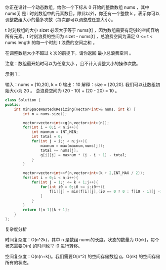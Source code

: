 你正在设计一个动态数组。给你一个下标从 0 开始的整数数组 nums ，其中 nums[i] 是 i 时刻数组中的元素数目。除此以外，你还有一个整数 k ，表示你可以调整数组大小的最多次数（每次都可以调整成任意大小）。

t 时刻数组的大小 sizet 必须大于等于 nums[t] ，因为数组需要有足够的空间容纳所有元素。t 时刻浪费的空间为 sizet - nums[t] ，总浪费空间为满足 0 <= t < nums.length 的每一个时刻 t 浪费的空间之和 。

在调整数组大小不超过 k 次的前提下，请你返回 最小总浪费空间 。

注意：数组最开始时可以为任意大小 ，且不计入调整大小的操作次数。

示例 1：

输入：nums = [10,20], k = 0
输出：10
解释：size = [20,20].
我们可以让数组初始大小为 20 。
总浪费空间为 (20 - 10) + (20 - 20) = 10 。

```C++
class Solution {
public:
    int minSpaceWastedKResizing(vector<int>& nums, int k) {
        int n = nums.size();

        vector<vector<int>>g(n,vector<int>(n));
        for(int i = 0;i < n;i++){
            int maxnum = INT_MIN;
            int total = 0;
            for(int j = i;j < n;j++){
                maxnum = max(maxnum,nums[j]);
                total += nums[j];
                g[i][j] = maxnum * (j - i + 1) - total; 
            }
        }

        vector<vector<int>>f(n,vector<int>(k + 2,INT_MAX / 2));
        for(int i = 0;i < n;i++){
            for(int j = 1;j <= k + 1;j++){
                for(int i0 = 0;i0 <= i;i0++){
                    f[i][j] = min(f[i][j],(i0 == 0 ? 0 : f[i0 - 1][j -1]) +g[i0][i]);
                }
            }
        }
        return f[n-1][k + 1];
    }
};
```

复杂度分析

时间复杂度：O(n^2k)，其中 n 是数组 nums的长度。状态的数量为 O(nk)，每个状态需要O(n) 的时间枚举 i0 进行转移。

空间复杂度：O(n(n+k))。我们需要O(n^2) 的空间存储数组 g，O(nk) 的空间存储所有的状态。

